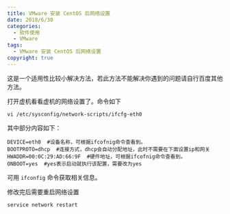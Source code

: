 ```yaml
---
title: VMware 安装 CentOS 后网络设置
date: 2018/6/30
categories:
  - 软件使用
  - VMware
tags:
  - VMware 安装 CentOS 后网络设置
copyright: true
---
```


这是一个适用性比较小解决方法，若此方法不能解决你遇到的问题请自行百度其他方法。

打开虚机看看虚机的网络设置了。命令如下

```
vi /etc/sysconfig/network-scripts/ifcfg-eth0
```

其中部分内容如下：

```
DEVICE=eth0  #设备名称，可根据ifcofnig命令查看到。
BOOTPROTO=dhcp  #连接方式，dhcp会自动分配地址，此时不需要在下面设置ip和网关
HWADDR=00:0C:29:AD:66:9F  #硬件地址，可根据ifcofnig命令查看到。
ONBOOT=yes  #yes表示启动就执行该配置，需要改为yes
```

可用 `ifconfig` 命令获取相关信息。

修改完后需要重启网络设置

```
service network restart
```
